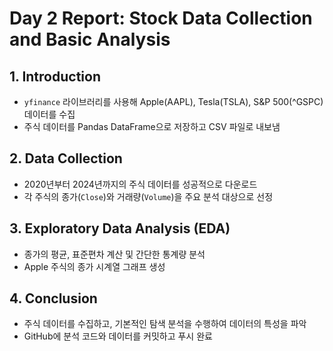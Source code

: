 # Day 2 Report: Stock Data Collection and Basic Analysis

## 1. Introduction
- `yfinance` 라이브러리를 사용해 Apple(AAPL), Tesla(TSLA), S&P 500(^GSPC) 데이터를 수집
- 주식 데이터를 Pandas DataFrame으로 저장하고 CSV 파일로 내보냄

## 2. Data Collection
- 2020년부터 2024년까지의 주식 데이터를 성공적으로 다운로드
- 각 주식의 종가(`Close`)와 거래량(`Volume`)을 주요 분석 대상으로 선정

## 3. Exploratory Data Analysis (EDA)
- 종가의 평균, 표준편차 계산 및 간단한 통계량 분석
- Apple 주식의 종가 시계열 그래프 생성

## 4. Conclusion
- 주식 데이터를 수집하고, 기본적인 탐색 분석을 수행하여 데이터의 특성을 파악
- GitHub에 분석 코드와 데이터를 커밋하고 푸시 완료
